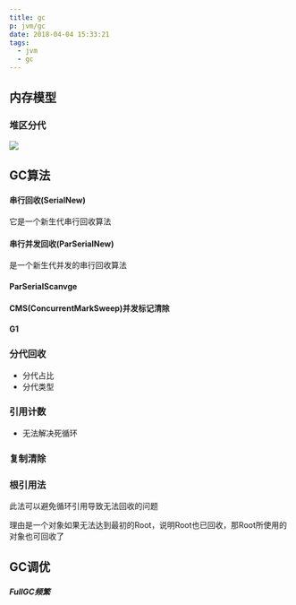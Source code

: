 ```yaml
---
title: gc
p: jvm/gc
date: 2018-04-04 15:33:21
tags:
  - jvm
  - gc
---
```


## 内存模型

### 堆区分代

![](http://fuxiao.oss-cn-shanghai.aliyuncs.com/blog/072251.png)



## GC算法

#### 串行回收(SerialNew)

它是一个新生代串行回收算法

#### 串行并发回收(ParSerialNew)

是一个新生代并发的串行回收算法

#### ParSerialScanvge

#### CMS(ConcurrentMarkSweep)并发标记清除

#### G1



### 分代回收

- 分代占比
- 分代类型

### 引用计数

- 无法解决死循环

### 复制清除

### 根引用法

此法可以避免循环引用导致无法回收的问题

理由是一个对象如果无法达到最初的Root，说明Root也已回收，那Root所使用的对象也可回收了



## GC调优

##### FullGC频繁

